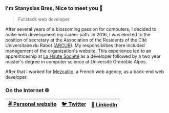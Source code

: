 ### I'm **Stanyslas Bres**, Nice to meet you 👋

> Fullstack web developer

After several years of a blossoming passion for computers, I decided to make web development my career path.
In 2016, I was elected to the position of secretary at the Association of the Residents of the Cité Universitaire du Rabot ([ARCUR](https://www.arcur.fr)). My responsiblities there included management of the organization's website. This experience led to an apprenticeship at [La Haute Société](https://www.lahautesociete.com) as a developer followed by a two year master's degree in computer science at Université Grenoble Alpes.

After that I worked for [Mezcalito](https://www.mezcalito.fr), a French web agency, as a back-end web developer.

### On the Internet 🌐

| [✌️ Personal website](https://www.stanyslasbres.fr) | [🐦 Twitter](https://twitter.com/stanyslasbres) | [💼 LinkedIn](https://www.linkedin.com/in/stanyslasbres) |
| --------------------------------------------------- | ----------------------------------------------- | -------------------------------------------------------- |

